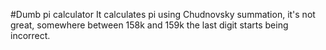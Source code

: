 #Dumb pi calculator
It calculates pi using Chudnovsky summation, it's not great, somewhere between 158k and 159k the last digit starts being incorrect.
